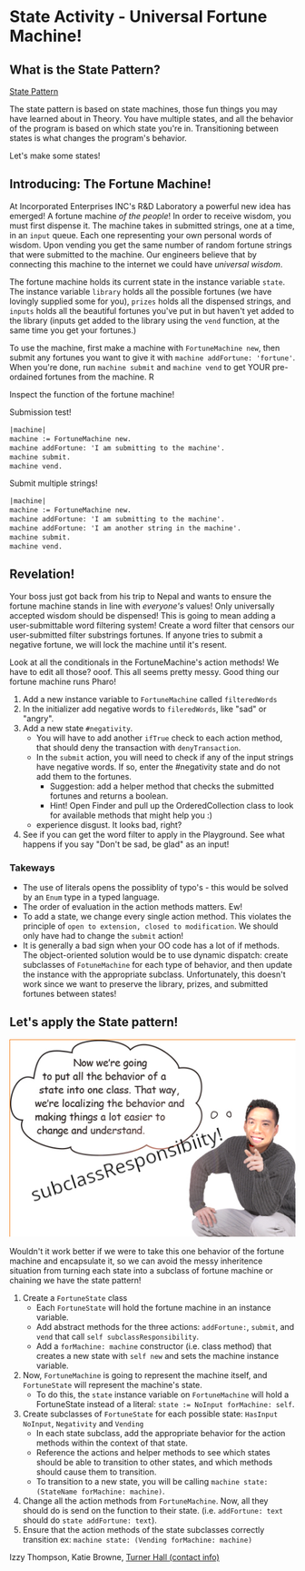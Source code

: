 # State Activity - Universal Fortune Machine!

## What is the State Pattern?

[State Pattern](https://www.google.com/url?q=https%3A%2F%2Flearning.oreilly.com%2Flibrary%2Fview%2Fhead-first-design%2F9781492077992%2Fch10.html%23sharpen_your_pencil-id000312&sa=D&sntz=1&usg=AOvVaw3IR7fqrzyzeeQdLOClNHn_)

The state pattern is based on state machines, those fun things you may have learned about in Theory. You have multiple states, and all the behavior of the program is based on which state you're in. Transitioning between states is what changes the program's behavior.

Let's make some states!

## Introducing: The Fortune Machine!

At Incorporated Enterprises INC's R&D Laboratory a powerful new idea has emerged! A fortune machine *of the people*!
In order to receive wisdom, you must first dispense it. The machine takes in submitted strings, one at a time, in an `input` queue. Each one representing your own personal words of wisdom. Upon vending you get the same number of random fortune strings that were submitted to the machine. Our engineers believe that by connecting this machine to the internet we could have *universal wisdom*.

The fortune machine holds its current state in the instance variable `state`. The instance variable `library` holds all the possible fortunes (we have lovingly supplied some for you), `prizes` holds all the dispensed strings, and `inputs` holds all the beautiful fortunes you've put in but haven't yet added to the library (inputs get added to the library using the `vend` function, at the same time you get your fortunes.)

To use the machine, first make a machine with `FortuneMachine new`, then submit any fortunes you want to give it with `machine addFortune: 'fortune'`. When you're done, run `machine submit` and `machine vend` to get YOUR pre-ordained fortunes from the machine. R

Inspect the function of the fortune machine!

Submission test!

```smalltalk
|machine|
machine := FortuneMachine new.
machine addFortune: 'I am submitting to the machine'.
machine submit.
machine vend.
```

Submit multiple strings!

```smalltalk
|machine|
machine := FortuneMachine new.
machine addFortune: 'I am submitting to the machine'.
machine addFortune: 'I am another string in the machine'.
machine submit.
machine vend.
```
## Revelation!
Your boss just got back from his trip to Nepal and wants to ensure the fortune machine stands in line with *everyone's* values! Only universally accepted wisdom should be dispensed! This is going to mean adding a user-submittable word filtering system! Create a word filter that censors our user-submitted filter substrings fortunes. If anyone tries to submit a negative fortune, we will lock the machine until it's resent.

Look at all the conditionals in the FortuneMachine's action methods! We have to edit all those? ooof. This all seems pretty messy. Good thing our fortune machine runs Pharo!

1. Add a new instance variable to `FortuneMachine` called `filteredWords`
2. In the initializer add negative words to `fileredWords`, like "sad" or "angry".
3. Add a new state `#negativity`.
   - You will have to add another `ifTrue` check to each action method, that should deny the transaction with `denyTransaction`.
   - In the `submit` action, you will need to check if any of the input strings have negative words. If so, enter the #negativity state and do not add them to the fortunes.
     - Suggestion: add a helper method that checks the submitted fortunes and returns a boolean.
     - Hint! Open Finder and pull up the OrderedCollection class to look for available methods that might help you :)
   - experience disgust. It looks bad, right?
4. See if you can get the word filter to apply in the Playground. See what happens if you say "Don't be sad, be glad" as an input!
 
### Takeways
- The use of literals opens the possiblity of typo's - this would be solved by an `Enum` type in a typed language.
- The order of evaluation in the action methods matters. Ew!
- To add a state, we change every single action method. This violates the principle of `open to extension, closed to modification`. We should only have had to change the `submit` action!
- It is generally a bad sign when your OO code has a lot of if methods. The object-oriented solution would be to use dynamic dispatch: create subclasses of `FotuneMachine` for each type of behavior, and then update the instance with the appropriate subclass. Unfortunately, this doesn't work since we want to preserve the library, prizes, and submitted fortunes between states!
 
## Let's apply the State pattern!

![Now we're going to put all the behavior of a state into one class.](now.png)

Wouldn't it work better if we were to take this one behavior of the fortune machine and encapsulate it, so we can avoid the messy inheritence situation from turning each state into a subclass of fortune machine or chaining we have the state pattern!

1. Create a `FortuneState` class
   - Each `FortuneState` will hold the fortune machine in an instance variable.
   - Add abstract methods for the three actions: `addFortune:`, `submit`, and `vend` that call `self subclassResponsibility`. 
   - Add a `forMachine: machine` constructor (i.e. class method) that creates a new state with `self new` and sets the machine instance variable.
2. Now, `FortuneMachine` is going to represent the machine itself, and `FortuneState` will represent the machine's state.
   - To do this, the `state` instance variable on `FortuneMachine` will hold a FortuneState instead of a literal: `state := NoInput forMachine: self`.
3. Create subclasses  of `FortuneState` for each possible state: `HasInput` `NoInput`, `Negativity` and `Vending`
   - In each state subclass, add the appropriate behavior for the action methods within the context of that state.
   - Reference the actions and helper methods to see which states should be able to transition to other states, and which methods should cause them to transition.
   - To transition to a new state, you will be calling `machine state: (StateName forMachine: machine)`. 
4. Change all the action methods from `FortuneMachine`. Now, all they should do is send on the function to their state. (i.e.  `addFortune: text` should do `state addFortune: text`).
5. Ensure that the action methods of the state subclasses correctly transition ex: `machine state: (Vending forMachine: machine)`

Izzy Thompson, Katie Browne, [Turner Hall (contact info)](https://gnu3.xyz/)


